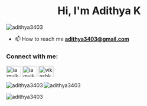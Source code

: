 <h1 align="center">Hi, I'm Adithya K</h1>
<p align="left"> <img src="https://profile-counter.glitch.me/adithya3403/count.svg" alt="adithya3403" /> </p>

- 📫 How to reach me **adithya3403@gmail.com**

<h3 align="left">Connect with me:</h3>
<p align="left">
<a href="https://twitter.com/4dty_k" target="blank"><img align="center" src="https://raw.githubusercontent.com/rahuldkjain/github-profile-readme-generator/master/src/images/icons/Social/twitter.svg" alt="iamvikashkum" height="30" width="40" /></a>
<a href="https://www.linkedin.com/in/adithya3403/" target="blank"><img align="center" src="https://raw.githubusercontent.com/rahuldkjain/github-profile-readme-generator/master/src/images/icons/Social/linked-in-alt.svg" alt="iamvikashkum" height="30" width="40" /></a>
<a href="https://www.instagram.com/4dty_k/" target="blank"><img align="center" src="https://raw.githubusercontent.com/rahuldkjain/github-profile-readme-generator/master/src/images/icons/Social/instagram.svg" alt="vikashkr30" height="30" width="40" /></a>
</p>
<p><img align="left" src="https://github-readme-stats.vercel.app/api/top-langs?username=adithya3403&show_icons=true&locale=en&layout=compact" alt="adithya3403" /></p>
<p><img align="center" src="https://github-readme-stats.vercel.app/api?username=adithya3403&show_icons=true&locale=en" alt="adithya3403" /></p>
<p><img align="center" src="https://github-readme-streak-stats.herokuapp.com/?user=adithya3403&" alt="adithya3403" /></p>
